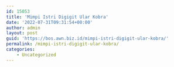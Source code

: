 ```yaml
---
id: 15053
title: 'Mimpi Istri Digigit Ular Kobra'
date: '2022-07-31T09:31:54+00:00'
author: admin
layout: post
guid: 'https://bos.awn.biz.id/mimpi-istri-digigit-ular-kobra/'
permalink: /mimpi-istri-digigit-ular-kobra/
categories:
    - Uncategorized
---
```


